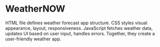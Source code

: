 # WeatherNOW
HTML file defines weather forecast app structure. CSS styles visual appearance, layout, responsiveness. JavaScript fetches weather data, updates UI based on user input, handles errors. Together, they create a user-friendly weather app.
